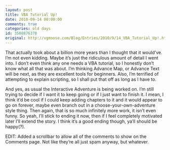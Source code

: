 ```yaml
---
layout: post
title: VBA Tutorial Up!
date: 2010-09-14 00:00:00
comments: true
categories: old days
id: 3588876378
original: http://vgmoose.com/Blog/Entries/2010/9/14_VBA_Tutorial_Up!.html
---
```


That actually took about a billion more years than I thought that it would’ve. I’m not even kidding. Maybe it’s just the ridiculous amount of detail I went into. I don’t even think any one needs a VBA tutorial, so I honestly don’t know what all that was about. I’m thinking Advance Map, or Advance Text will be next, as they are excellent tools for beginners. Also, I’m terrified of attempting to explain scripting, so I shall put that off as long as I have to.

And yes, as usual the Interactive Adventure is being worked on. I’m still trying to decide if I want it to keep going or if I just want to finish it. I mean, I think it’d be cool if I could keep adding chapters to it and it would appear to go on forever, maybe even branch out in a choose-your-own-adventure style thing. Then again, that is so much infinitely more work, it isn’t even funny. So yeah, I’ll stick to ending it now, then if I feel completely motivated later I’ll extend the story. I think it’s a good ending though, ya’ll should be happy(?).

EDIT: Added a scrollbar to allow all of the comments to show on the Comments page. Not like they’re all just spam anyway, but whatever.